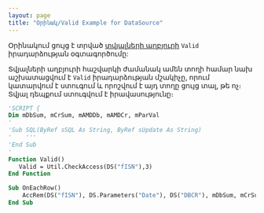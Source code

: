 ```yaml
---
layout: page
title: "Օրինակ/Valid Example for DataSource"
---
```


Օրինակում ցույց է տրված [տվյալների աղբյուրի](../Defs/Data.html) `Valid` իրադարձության օգտագործումը:

Տվյալների աղբյուրի հաշվարկի ժամանակ ամեն տողի համար նախ աշխատացվում է `Valid` իրադարձության մշակիչը, որում կատարվում է ստուգում և որոշվում է այդ տողը ցույց տալ, թե ոչ։ Տվյալ դեպքում ստուգվում է իրավասությունը։

``` vb 
'SCRIPT {
Dim mDbSum, mCrSum, mAMDDb, mAMDCr, mParVal
'
'Sub SQL(ByRef sSQL As String, ByRef sUpdate As String)
'    '''
'End Sub
'
Function Valid()
   Valid = Util.CheckAccess(DS("fISN"),3)
End Function

Sub OnEachRow()
    AccRem(DS("fISN"), DS.Parameters("Date"), DS("DBCR"), mDbSum, mCrSum, mAMDDb, mAMDCr)
End Sub
```